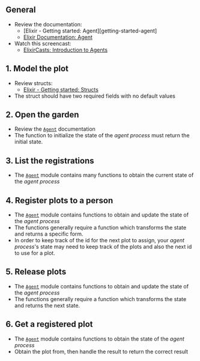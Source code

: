 ## General

- Review the documentation:
  - [Elixir - Getting started: Agent][getting-started-agent]
  - [Elixir Documentation: Agent][elixir-doc-agent]
- Watch this screencast:
  - [ElixirCasts: Introduction to Agents][elixircasts-agent]

## 1. Model the plot

- Review structs:
  - [Elixir - Getting started: Structs][getting-started-structs]
- The struct should have two required fields with no default values

## 2. Open the garden

- Review the [`Agent`][elixir-doc-agent] documentation
- The function to initialize the state of the _agent process_ must return the initial state.

## 3. List the registrations

- The [`Agent`][elixir-doc-agent] module contains many functions to obtain the current state of the _agent process_

## 4. Register plots to a person

- The [`Agent`][elixir-doc-agent] module contains functions to obtain and update the state of the _agent process_
- The functions generally require a function which transforms the state and returns a specific form.
- In order to keep track of the id for the next plot to assign, your _agent process_'s state may need to keep track of the plots and also the next id to use for a plot.

## 5. Release plots

- The [`Agent`][elixir-doc-agent] module contains functions to obtain and update the state of the _agent process_
- The functions generally require a function which transforms the state and returns the next state.

## 6. Get a registered plot

- The [`Agent`][elixir-doc-agent] module contains functions to obtain the state of the _agent process_
- Obtain the plot from, then handle the result to return the correct result

[elixircasts-agent]: https://elixircasts.io/intro-to-agents
[elixir-doc-agent]: https://hexdocs.pm/elixir/Agent.html
[getting-started-structs]: https://elixir-lang.org/getting-started/structs.html
[getting-started-elixir]: https://elixir-lang.org/getting-started/mix-otp/agent.html

